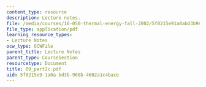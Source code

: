 ```yaml
---
content_type: resource
description: Lecture notes.
file: /media/courses/16-050-thermal-energy-fall-2002/5f0215e91a0abd3b968b4602a1c4bace_09_part2c.pdf
file_type: application/pdf
learning_resource_types:
- Lecture Notes
ocw_type: OCWFile
parent_title: Lecture Notes
parent_type: CourseSection
resourcetype: Document
title: 09_part2c.pdf
uid: 5f0215e9-1a0a-bd3b-968b-4602a1c4bace
---
```

